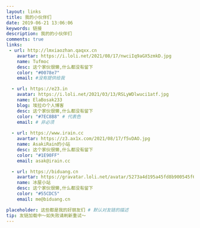 ```yaml
---
layout: links
title: 我的小伙伴们
date: 2019-06-21 13:06:06
keywords: 链接
description: 我的的小伙伴们
comments: true
links:
 - url: http://lmxiaozhan.qaqxx.cn
    avartar: https://i.loli.net/2021/08/17/nwciIq9aGX5zmkD.jpg
    name: Tufmoc
    desc: 这个家伙很懒,什么都没有留下
    color: "#0078e7"
    email: #没有提供给我

  - url: https://e23.in
    avatar: https://i.loli.net/2021/03/13/RSLyWDlwuci1atf.jpg
    name: ElaBosak233
    blog: 埃拉の个人博客
    desc: 这个家伙很懒,什么都没有留下
    color: "#7EC8B8" # 代表色
    email: # 非必须 
    
  - url: https://www.irain.cc
    avartar: https://z3.ax1x.com/2021/08/17/f5vDAO.jpg
    name: AsakiRain的小站
    desc: 这个家伙很懒,什么都没有留下
    color: "#1E90FF"
    email: asak@irain.cc

  - url: https://biduang.cn
    avartar: https://gravatar.loli.net/avatar/5273a4d195a45fd8b900545f63a94f58?s=200&r=G
    name: 冰屋小站
    desc: 这个家伙很懒,什么都没有留下
    color: "#55CDC5"
    email: me@biduang.cn

placeholder: 这些都是我的好朋友们 # 默认对友链的描述
tip: 友链加载中～如失败请刷新重试～
---
```

